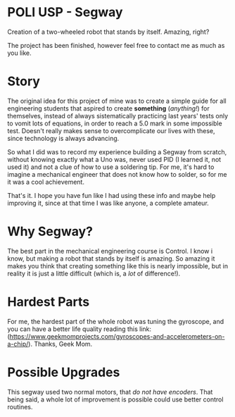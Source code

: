 # POLI USP - Segway
Creation of a two-wheeled robot that stands by itself. Amazing, right?

The project has been finished, however feel free to contact me as much as you like.

# **Story**
The original idea for this project of mine was to create a simple guide for all engineering students that aspired to create **something** (*anything!*) for themselves, instead of always sistematically practicing last years' tests only to vomit lots of equations, in order to reach a 5.0 mark in some impossible test. Doesn't really makes sense to overcomplicate our lives with these, since technology is always advancing.

So what I did was to record my experience building a Segway from scratch, without knowing exactly what a Uno was, never used PID (I learned it, not used it) and not a clue of how to use a soldering tip. For me, it's hard to imagine a mechanical engineer that does not know how to solder, so for me it was a cool achievement.

That's it. I hope you have fun like I had using these info and maybe help improving it, since at that time I was like anyone, a complete amateur.

# **Why Segway?**
The best part in the mechanical engineering course is Control. I know i know, but making a robot that stands by itself is amazing. So amazing it makes you think that creating something like this is nearly impossible, but in reality it is just a little difficult (which is, a *lot* of difference!).

# **Hardest Parts**
For me, the hardest part of the whole robot was tuning the gyroscope, and you can have a better life quality reading this link: (https://www.geekmomprojects.com/gyroscopes-and-accelerometers-on-a-chip/). Thanks, Geek Mom.

# **Possible Upgrades**
This segway used two normal motors, that *do not have encoders*. That being said, a whole lot of improvement is possible could use better control routines.
